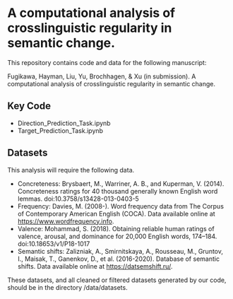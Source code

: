# A computational analysis of crosslinguistic regularity in semantic change.

This repository contains code and data for the following manuscript:

Fugikawa, Hayman, Liu, Yu, Brochhagen, & Xu (in submission). A computational analysis of crosslinguistic regularity in semantic change.

## Key Code
* Direction_Prediction_Task.ipynb
* Target_Prediction_Task.ipynb

## Datasets
This analysis will require the following data.

* Concreteness: Brysbaert, M., Warriner, A. B., and Kuperman, V. (2014). Concreteness ratings for 40 thousand generally known English word lemmas. doi:10.3758/s13428-013-0403-5
* Frequency: Davies, M. (2008-). Word frequency data from The Corpus of Contemporary American English (COCA). Data available online at https://www.wordfrequency.info.
* Valence: Mohammad, S. (2018). Obtaining reliable human ratings of valence, arousal, and dominance for 20,000 English words, 174–184. doi:10.18653/v1/P18-1017
* Semantic shifts: Zalizniak, A., Smirnitskaya, A., Rousseau, M., Gruntov, I., Maisak, T., Ganenkov, D., et al. (2016-2020). Database of semantic shifts. Data available online at https://datsemshift.ru/.

These datasets, and all cleaned or filtered datasets generated by our code, should be in the directory /data/datasets. 
